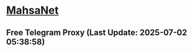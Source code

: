 
# [MahsaNet](https://t.me/mahsa_net)
## Free Telegram Proxy (Last Update: 2025-07-02 05:38:58)

    